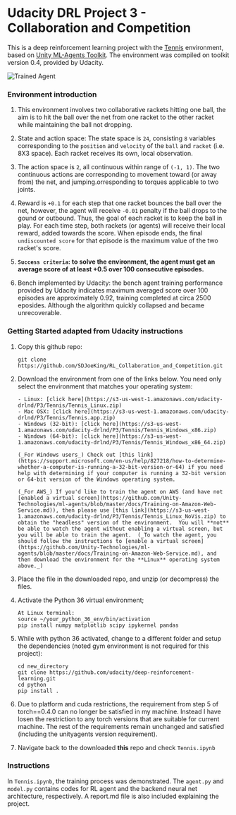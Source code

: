 [//]: # (Image References)

[image1]: https://user-images.githubusercontent.com/10624937/42135623-e770e354-7d12-11e8-998d-29fc74429ca2.gif "Trained Agent"
[image2]: https://user-images.githubusercontent.com/10624937/42135622-e55fb586-7d12-11e8-8a54-3c31da15a90a.gif "Soccer"


# Udacity DRL Project 3 -  Collaboration and Competition


This is a deep reinforcement learning project with the [Tennis](https://github.com/Unity-Technologies/ml-agents/blob/master/docs/Learning-Environment-Examples.md#tennis) environment, based on [Unity ML-Agents Toolkit](https://github.com/Unity-Technologies/ml-agents). The environment was compiled on toolkit version 0.4, provided by Udacity.

![Trained Agent][image1]

### Environment introduction

1. This environment involves two collaborative rackets hitting one ball, the aim is to hit the ball over the net from one racket to the other racket while maintaining the ball not dropping.
1. State and action space: The state space is `24`, consisting `8` variables corresponding to the `position` and `velocity` of the `ball` and `racket` (i.e. 8X3 space). Each racket receives its own, local observation. 

1. The action space is `2`, all continuous within range of `(-1, 1)`. The two continuous actions are corresponding to movement toward (or away from) the net, and jumping.orresponding to torques applicable to two joints.

2. Reward is `+0.1` for each step that one racket bounces the ball over the net, however, the agent will receive `-0.01` penalty if the ball drops to the gound or outbound. Thus, the goal of each racket is to keep the ball in play. For each time step, both rackets (or agents) will receive their local reward, added towards the score. When episode ends, the final `undiscounted score` for that episode is the maximum value of the two racket's score. 

3. **`Success criteria`: to solve the environment, the agent must get an average score of at least +0.5 over 100 consecutive episodes.**

4. Bench implemented by Udacity: the bench agent training performance provided by Udacity indicates maximum averaged score over 100 episodes are approximately 0.92, training completed at circa 2500 eposides. Although the algorithm quickly collapsed and became unrecoverable.  

### Getting Started adapted from Udacity instructions  

1. Copy this github repo:   
    ```
    git clone https://github.com/SDJoeKing/RL_Collaboration_and_Competition.git
    ```
3.  Download the environment from one of the links below.  You need only select the environment that matches your operating system:

     ```
    - Linux: [click here](https://s3-us-west-1.amazonaws.com/udacity-drlnd/P3/Tennis/Tennis_Linux.zip)
    - Mac OSX: [click here](https://s3-us-west-1.amazonaws.com/udacity-drlnd/P3/Tennis/Tennis.app.zip)
    - Windows (32-bit): [click here](https://s3-us-west-1.amazonaws.com/udacity-drlnd/P3/Tennis/Tennis_Windows_x86.zip)
    - Windows (64-bit): [click here](https://s3-us-west-1.amazonaws.com/udacity-drlnd/P3/Tennis/Tennis_Windows_x86_64.zip)

    (_For Windows users_) Check out [this link](https://support.microsoft.com/en-us/help/827218/how-to-determine-whether-a-computer-is-running-a-32-bit-version-or-64) if you need help with determining if your computer is running a 32-bit version or 64-bit version of the Windows operating system.

    (_For AWS_) If you'd like to train the agent on AWS (and have not [enabled a virtual screen](https://github.com/Unity-Technologies/ml-agents/blob/master/docs/Training-on-Amazon-Web-Service.md)), then please use [this link](https://s3-us-west-1.amazonaws.com/udacity-drlnd/P3/Tennis/Tennis_Linux_NoVis.zip) to obtain the "headless" version of the environment.  You will **not** be able to watch the agent without enabling a virtual screen, but you will be able to train the agent.  (_To watch the agent, you should follow the instructions to [enable a virtual screen](https://github.com/Unity-Technologies/ml-agents/blob/master/docs/Training-on-Amazon-Web-Service.md), and then download the environment for the **Linux** operating system above._)
    ```
2. Place the file in the downloaded repo, and unzip (or decompress) the files. 
3. Activate the Python 36 virtual environment;
    ```
    At Linux terminal:
    source ~/your_python_36_env/bin/activation
    pip install numpy matplotlib scipy ipykernel pandas
    ```
5. While with python 36 activated, change to a different folder and setup the dependencies (noted gym environment is not required for this project):
     ```
    cd new_directory
    git clone https://github.com/udacity/deep-reinforcement-learning.git
    cd python
    pip install .
    ```
5. Due to platform and cuda restrictions, the requirement from step 5 of torch==0.4.0 can no longer be satisfied in my machine. Instead I have losen the restriction to any torch versions that are suitable for current machine. The rest of the requirements remain unchanged and satisfied (including the unityagents version requirement). 
6. Navigate back to the downloaded **this** repo and check `Tennis.ipynb`

### Instructions
In `Tennis.ipynb`, the training process was demonstrated. The `agent.py` and `model.py` contains codes for RL agent and the backend neural net architecture, respectively.  A report.md file is also included explaining the project.


